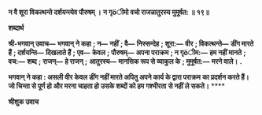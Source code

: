 **न वै शूरा विकत्थन्ते दर्शयन्त्येव पौरुषम् ।** **न गृöीमो वचो राजन्नातुरस्य मुमूर्षत: ॥ १९॥** 

**शब्दार्थ** 

**श्री-भगवान् उवाच—** **भगवान् ने कहा** **; न—** **नहीं** **; वै—** **निस्सन्देह** **; शूरा:—** **वीर** **; विकत्थन्ते—** **डींग मारते हैं** **; दर्शयन्ति—** **दिखलाते हैं** **; एव—** **केवल** **; पौरुषम्—** **अपना पराक्रम** **; न गृöीम:—** **हम नहीं मानते** **; वच:—** **शब्द** **; राजन्—** **हे राजन्** **;** **आतुरस्य—** **मानसिक रूप से व्याकुल के** **; मुमूर्षत:—** **मरने वाले।** **.** 

**भगवान् ने कहा : असली वीर केवल डींग नहीं मारते अपितु अपने कार्य के द्वारा पराक्रम** **का प्रदर्शन करते हैं। जो चिन्ता से पूर्ण हो और मरना चाहता हो उसके शब्दों को हम गश्भीरता** **से नहीं ले सकते।** **** 

**श्रीशुक उवाच** 